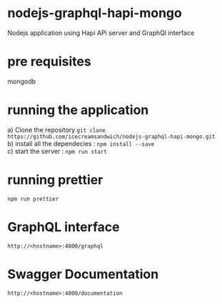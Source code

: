 # nodejs-graphql-hapi-mongo
  Nodejs application using Hapi APi server and GraphQl interface
# pre requisites
  mongodb
# running the application
a) Clone the repository `git clone https://github.com/icecreamsandwich/nodejs-graphql-hapi-mongo.git` <br>
b) install all the dependecies : `npm install --save`<br>
c) start the server : `npm run start` <br>

# running prettier
  `npm run prettier`
  
# GraphQL interface
  `http://<hostname>:4000/graphql`
# Swagger Documentation
  `http://<hostname>:4000/documentation`

